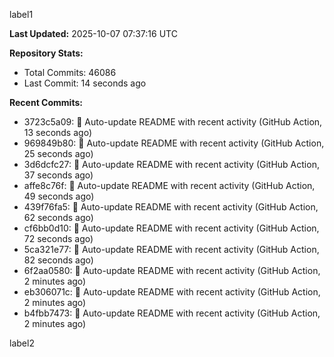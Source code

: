 
label1 
<!-- ACTIVITY_START -->
**Last Updated:** 2025-10-07 07:37:16 UTC

**Repository Stats:**
- Total Commits: 46086
- Last Commit: 14 seconds ago

**Recent Commits:**
- 3723c5a09: 🤖 Auto-update README with recent activity (GitHub Action, 13 seconds ago)
- 969849b80: 🤖 Auto-update README with recent activity (GitHub Action, 25 seconds ago)
- 3d6dcfc27: 🤖 Auto-update README with recent activity (GitHub Action, 37 seconds ago)
- affe8c76f: 🤖 Auto-update README with recent activity (GitHub Action, 49 seconds ago)
- 439f76fa5: 🤖 Auto-update README with recent activity (GitHub Action, 62 seconds ago)
- cf6bb0d10: 🤖 Auto-update README with recent activity (GitHub Action, 72 seconds ago)
- 5ca321e77: 🤖 Auto-update README with recent activity (GitHub Action, 82 seconds ago)
- 6f2aa0580: 🤖 Auto-update README with recent activity (GitHub Action, 2 minutes ago)
- eb306071c: 🤖 Auto-update README with recent activity (GitHub Action, 2 minutes ago)
- b4fbb7473: 🤖 Auto-update README with recent activity (GitHub Action, 2 minutes ago)
<!-- ACTIVITY_END -->

label2
